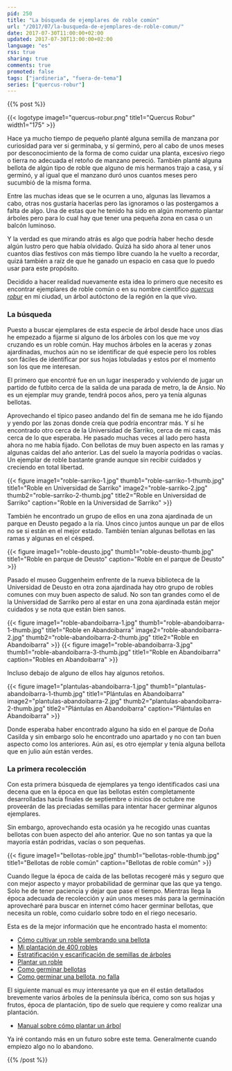 ```yaml
---
pid: 250
title: "La búsqueda de ejemplares de roble común"
url: "/2017/07/la-busqueda-de-ejemplares-de-roble-comun/"
date: 2017-07-30T11:00:00+02:00
updated: 2017-07-30T13:00:00+02:00
language: "es"
rss: true
sharing: true
comments: true
promoted: false
tags: ["jardineria", "fuera-de-tema"]
series: ["quercus-robur"]
---
```


{{% post %}}

{{< logotype image1="quercus-robur.png" title1="Quercus Robur" width1="175" >}}

Hace ya mucho tiempo de pequeño planté alguna semilla de manzana por curiosidad para ver si germinaba, y sí germinó, pero al cabo de unos meses por desconocimiento de la forma de como cuidar una planta, excesivo riego o tierra no adecuada el retoño de manzano pereció. También planté alguna bellota de algún tipo de roble que alguno de mis hermanos trajo a casa, y sí germinó, y al igual que el manzano duró unos cuantos meses pero sucumbió de la misma forma.

Entre las muchas ideas que se le ocurren a uno, algunas las llevamos a cabo, otras nos gustaría hacerlas pero las ignoramos o las postergamos a falta de algo. Una de estas que he tenido ha sido en algún momento plantar árboles pero para lo cual hay que tener una pequeña zona en casa o un balcón luminoso.

Y la verdad es que mirando atrás es algo que podría haber hecho desde algún lustro pero que había olvidado. Quizá ha sido ahora al tener unos cuantos días festivos con más tiempo libre cuando la he vuelto a recordar, quizá también a raíz de que he ganado un espacio en casa que lo puedo usar para este propósito.

Decidido a hacer realidad nuevamente esta idea lo primero que necesito es encontrar ejemplares de roble común o en su  nombre científico [_quercus robur_](https://es.wikipedia.org/wiki/Quercus_robur) en mi ciudad, un árbol autóctono de la región en la que vivo.

### La búsqueda

Puesto a buscar ejemplares de esta especie de árbol desde hace unos días he empezado a fijarme si alguno de los árboles con los que me voy cruzando es un roble común. Hay muchos árboles en la aceras y zonas ajardinadas, muchos aún no se identificar de qué especie pero los robles son fáciles de identificar por sus hojas lobuladas y estos por el momento son los que me interesan.

El primero que encontré fue en un lugar inesperado y volviendo de jugar un partido de futbito cerca de la salida de una parada de metro, la de Ansio. No es un ejemplar muy grande, tendrá pocos años, pero ya tenía algunas bellotas.

Aprovechando el típico paseo andando del fin de semana me he ido fijando y yendo por las zonas donde creía que podría encontrar más. Y sí he encontrado otro cerca de la Universidad de Sarriko, cerca de mi casa, más cerca de lo que esperaba. He pasado muchas veces al lado pero hasta ahora no me había fijado. Con bellotas de muy buen aspecto en las ramas y algunas caídas del año anterior. Las del suelo la mayoría podridas o vacías. Un ejemplar de roble bastante grande aunque sin recibir cuidados y creciendo en total libertad.

<div class="media">
    {{< figure
        image1="roble-sarriko-1.jpg" thumb1="roble-sarriko-1-thumb.jpg" title1="Roble en Universidad de Sarriko"
        image2="roble-sarriko-2.jpg" thumb2="roble-sarriko-2-thumb.jpg" title2="Roble en Universidad de Sarriko"
        caption="Roble en la Universidad de Sarriko" >}}
</div>

También he encontrado un grupo de ellos en una zona ajardinada de un parque en Deusto pegado a la ría. Unos cinco juntos aunque un par de ellos no se si están en el mejor estado. También tenían algunas bellotas en las ramas y algunas en el césped.

<div class="media">
    {{< figure
        image1="roble-deusto.jpg" thumb1="roble-deusto-thumb.jpg" title1="Roble en parque de Deusto"
        caption="Roble en el parque de Deusto" >}}
</div>

Pasado el museo Guggenheim enfrente de la nueva biblioteca de la Universidad de Deusto en otra zona ajardinada hay otro grupo de robles comunes con muy buen aspecto de salud. No son tan grandes como el de la Universidad de Sarriko pero al estar en una zona ajardinada están mejor cuidados y se nota que están bien sanos.

<div class="media">
    {{< figure
        image1="roble-abandoibarra-1.jpg" thumb1="roble-abandoibarra-1-thumb.jpg" title1="Roble en Abandoibarra"
        image2="roble-abandoibarra-2.jpg" thumb2="roble-abandoibarra-2-thumb.jpg" title2="Roble en Abandoibarra" >}}
    {{< figure
        image1="roble-abandoibarra-3.jpg" thumb1="roble-abandoibarra-3-thumb.jpg" title1="Roble en Abandoibarra"
        caption="Robles en Abandoibarra" >}}
</div>

Incluso debajo de alguno de ellos hay algunos retoños.

<div class="media">
    {{< figure
        image1="plantulas-abandoibarra-1.jpg" thumb1="plantulas-abandoibarra-1-thumb.jpg" title1="Plántulas en Abandoibarra"
        image2="plantulas-abandoibarra-2.jpg" thumb2="plantulas-abandoibarra-2-thumb.jpg" title2="Plántulas en Abandoibarra"
        caption="Plántulas en Abandoibarra" >}}
</div>

Donde esperaba haber encontrado alguno ha sido en el parque de Doña Casilda y sin embargo solo he encontrado uno apartado y no con tan buen aspecto como los anteriores. Aún así, es otro ejemplar y tenía alguna bellota que en julio aún están verdes.

### La primera recolección

Con esta primera búsqueda de ejemplares ya tengo identificados casi una decena que en la época en que las bellotas estén completamente desarrolladas hacia finales de septiembre o inicios de octubre me proveerán de las preciadas semillas para intentar hacer germinar algunos ejemplares.

Sin embargo, aprovechando esta ocasión ya he recogido unas cuantas bellotas con buen aspecto del año anterior. Que no son tantas ya que la mayoría están podridas, vacías o son pequeñas.

<div class="media">
    {{< figure
        image1="bellotas-roble.jpg" thumb1="bellotas-roble-thumb.jpg" title1="Bellotas de roble común"
        caption="Bellotas de roble común" >}}
</div>

Cuando llegue la época de caída de las bellotas recogeré más y seguro que con mejor aspecto y mayor probabilidad de germinar que las que ya tengo. Solo he de tener paciencia y dejar que pase el tiempo. Mientras llega la época adecuada de recolección y aún unos meses más para la germinación aprovecharé para buscar en internet cómo hacer germinar bellotas, que necesita un roble, como cuidarlo sobre todo en el riego necesario.

Esta es de la mejor información que he encontrado hasta el momento:

* [Cómo cultivar un roble sembrando una bellota](http://es.wikihow.com/cultivar-un-roble-sembrando-una-bellota)
* [Mi plantación de 400 robles](http://www.taringa.net/posts/ecologia/16638670/Mi-plantacion-de-400-Robles.html)
* [Estratificación y escarificación de semillas de árboles](http://www.bonsaimenorca.com/articulos/articulos-tecnicos/estratificacion-y-escarificacion-de-semillas-de-arboles/)
* [Plantar un roble](https://www.youtube.com/watch?v=PipVZtWx62Q)
* [Como germinar bellotas](https://www.youtube.com/watch?v=aZQzbc5GYGU)
* [Como germinar una bellota, no falla](https://www.youtube.com/watch?v=QRCDilvqa5E)

El siguiente manual es muy interesante ya que en él están detallados brevemente varios árboles de la península ibérica, como son sus hojas y frutos, época de plantación, tipo de suelo que requiere y como realizar una plantación.

* [Manual sobre cómo plantar un árbol](http://www.fao.org/forestry/42699-03d582e9a4cf155861b78cb5365260c16.pdf)

Ya iré contando más en un futuro sobre este tema. Generalmente cuando empiezo algo no lo abandono.

{{% /post %}}
